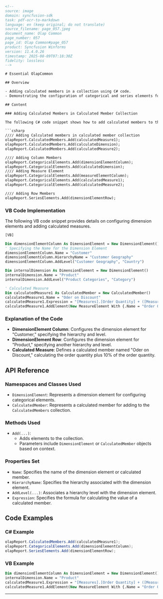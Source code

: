 ```html
<!-- 
source: image
domain: syncfusion-sdk
task: pdf-ocr-to-markdown
language: en (keep original; do not translate)
source_filename: page_057.jpeg
document_name: Olap Common
page_number: 057
page_id: Olap Common#page_057
product: Syncfusion Winforms
version: 11.4.0.26
timestamp: 2025-08-09T07:18:30Z
fidelity: lossless
-->

# Essential OlapCommon

## Overview

- Adding calculated members in a collection using C# code.
- Demonstrating the configuration of categorical and series elements for reports.

## Content

### Adding Calculated Members in Calculated Member Collection

The following C# code snippet shows how to add calculated members to the `CalculatedRouteMembers` collection.

```csharp
//// Adding Calculated members in calculated member collection
olapReport.CalculatedMembers.Add(calculatedMeasure1);
olapReport.CalculatedMembers.Add(calculateDimension);
olapReport.CalculatedMembers.Add(calculatedMeasure2);

//// Adding Column Members
olapReport.CategoricalElements.Add(dimensionElementColumn);
olapReport.CategoricalElements.Add(calculateDimension);
//// Adding Measure Element
olapReport.CategoricalElements.Add(measureElementColumn);
olapReport.CategoricalElements.Add(calculatedMeasure1);
olapReport.CategoricalElements.Add(calculatedMeasure2);

//// Adding Row Members
olapReport.SeriesElements.Add(dimensionElementRow);
```

### VB Code Implementation

The following VB code snippet provides details on configuring dimension elements and adding calculated measures.

```vb
[VB]

Dim dimensionElementColumn As DimensionElement = New DimensionElement()
' Specifying the Name for the Dimension Element
dimensionElementColumn.Name = "Customer"
dimensionElementColumn.HierarchyName = "Customer Geography"
dimensionElementColumn.AddLevel("Customer Geography", "Country")

Dim internalDimension As DimensionElement = New DimensionElement()
internalDimension.Name = "Product"
internalDimension.AddLevel("Product Categories", "Category")

' Calculated Measure
Dim calculatedMeasure1 As CalculatedMember = New CalculatedMember()
calculatedMeasure1.Name = "Oder on Discount"
calculatedMeasure1.Expression = "[Measures].[Order Quantity] + ([Measures].[Order Quantity] * 0.10)"
calculatedMeasure1.AddElement(New MeasureElement With {.Name = "Order Quantity"})
```

### Explanation of the Code

- **DimensionElement Column**: Configures the dimension element for "Customer," specifying the hierarchy and level.
- **DimensionElement Row**: Configures the dimension element for "Product," specifying another hierarchy and level.
- **Calculated Measure**: Defines a calculated member named "Oder on Discount," calculating the order quantity plus 10% of the order quantity.

## API Reference

### Namespaces and Classes Used

- `DimensionElement`: Represents a dimension element for configuring categorical elements.
- `CalculatedMember`: Represents a calculated member for adding to the `CalculatedMembers` collection.

### Methods Used

- `Add(...)`:
  - Adds elements to the collection.
  - Parameters include `DimensionElement` or `CalculatedMember` objects based on context.

### Properties Set

- `Name`: Specifies the name of the dimension element or calculated member.
- `HierarchyName`: Specifies the hierarchy associated with the dimension element.
- `AddLevel(...)`: Associates a hierarchy level with the dimension element.
- `Expression`: Specifies the formula for calculating the value of a calculated member.

## Code Examples

### C# Example

```csharp
olapReport.CalculatedMembers.Add(calculatedMeasure1);
olapReport.CategoricalElements.Add(dimensionElementColumn);
olapReport.SeriesElements.Add(dimensionElementRow);
```

### VB Example

```vb
Dim dimensionElementColumn As DimensionElement = New DimensionElement()
internalDimension.Name = "Product"
calculatedMeasure1.Expression = "[Measures].[Order Quantity] + ([Measures].[Order Quantity] * 0.10)"
calculatedMeasure1.AddElement(New MeasureElement With {.Name = "Order Quantity"})
```

---

<!-- tags: [OLAP, dimension elements, calculated members, VB, C#] keywords: [calculated members, dimension elements, hierarchy, level, expression, calculated measures] -->
```
